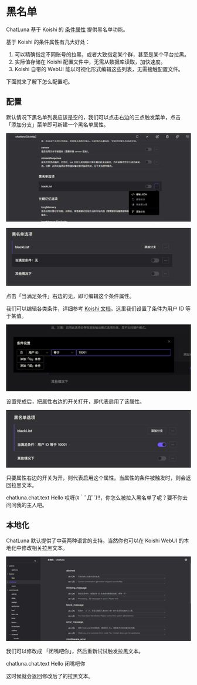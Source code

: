 # 黑名单

ChatLuna 基于 Koishi 的 [条件属性](https://koishi.chat/zh-CN/manual/usage/customize.html#%E6%9D%A1%E4%BB%B6%E5%B1%9E%E6%80%A7) 提供黑名单功能。

基于 Koishi 的条件属性有几大好处：

1. 可以精确指定不同账号的拉黑，或者大致指定某个群，甚至是某个平台拉黑。
2. 实际值存储在 Koishi 配置文件中，无需从数据库读取，加快速度。
3. Koishi 自带的 WebUI 能以可视化形式编辑这些列表，无需接触配置文件。

下面就来了解下怎么配置吧。

## 配置

默认情况下黑名单列表应该是空的，我们可以点击右边的三点触发菜单，点击 「添加分支」菜单即可新建一个黑名单属性。

![alt text](../../public/images/image-22.png)

![alt text](../../public/images/image-23.png)

点击「当满足条件」右边的无，即可编辑这个条件属性。

我们可以编辑各类条件，详细参考 [Koishi 文档](https://koishi.chat/zh-CN/manual/usage/customize.html#%E6%9D%A1%E4%BB%B6%E5%B1%9E%E6%80%A7)。这里我们设置了条件为用户 ID 等于某值。

![alt text](../../public/images/image-24.png)

设置完成后，把属性右边的开关打开，即代表启用了该属性。

![alt text](../../public/images/image-25.png)

只要属性右边的开关为开，则代表启用这个属性。当属性的条件被触发时，则会返回拉黑文本。

<chat-panel>
  <chat-message nickname="10001">chatluna.chat.text Hello</chat-message>
  <chat-message nickname="Bot">哎呀(ｷ｀ﾟДﾟ´)!!，你怎么被拉入黑名单了呢？要不你去问问我的主人吧。</chat-message>
 </chat-panel>

## 本地化

ChatLuna 默认提供了中英两种语言的支持。当然你也可以在 Koishi WebUI 的本地化中修改相关拉黑文本。

![alt text](../../public/images/image-26.png)

我们可以修改成 「闭嘴吧你」，然后重新试试触发拉黑文本。

<chat-panel>
  <chat-message nickname="10001">chatluna.chat.text Hello</chat-message>
  <chat-message nickname="Bot">闭嘴吧你</chat-message>
 </chat-panel>

 这时候就会返回修改后了的拉黑文本。
